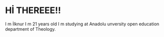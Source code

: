 # Hİ THEREEE!!
I m İlknur
I m 21 years old
I m studying at Anadolu unversity open education department of Theology.

